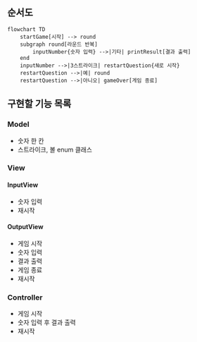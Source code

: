 ## 순서도

```mermaid
flowchart TD
    startGame[시작] --> round
    subgraph round[라운드 반복]
        inputNumber{숫자 입력} -->|기타| printResult[결과 출력]
    end
    inputNumber -->|3스트라이크| restartQuestion{새로 시작}
    restartQuestion -->|예| round
    restartQuestion -->|아니오| gameOver[게임 종료]
```

## 구현할 기능 목록

### Model

- 숫자 한 칸
- 스트라이크, 볼 enum 클래스

### View

#### InputView
  - 숫자 입력
  - 재시작

#### OutputView
  - 게임 시작
  - 숫자 입력
  - 결과 출력
  - 게임 종료
  - 재시작

### Controller

- 게임 시작
- 숫자 입력 후 결과 출력
- 재시작